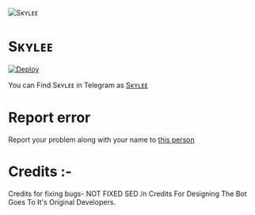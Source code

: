 ![Sᴋʏʟᴇᴇ](https://mcdn.wallpapersafari.com/medium/98/27/oxvS0a.jpg)

# Sᴋʏʟᴇᴇ

[![Deploy](https://www.herokucdn.com/deploy/button.svg)](https://heroku.com/deploy?template=https://github.com/swatv3nub/Skylee)

You can Find Sᴋʏʟᴇᴇ in Telegram as [Sᴋʏʟᴇᴇ](https://t.me/SkyleeRobot)

# Report error
Report your problem along with your name to [this person](https://t.me/TheFSociety2_0)

# Credits :-

Credits for fixing bugs- NOT FIXED SED
/n Credits For Designing The Bot Goes To It's Original Developers.
